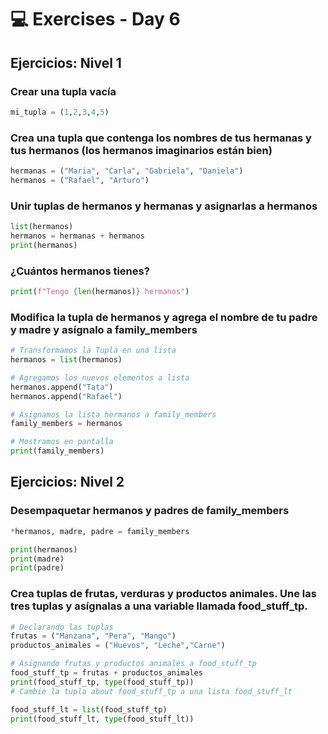 # 💻 Exercises - Day 6

## Ejercicios: Nivel 1

### Crear una tupla vacía
```python
mi_tupla = (1,2,3,4,5)
```

### Crea una tupla que contenga los nombres de tus hermanas y tus hermanos (los hermanos imaginarios están bien)

```python
hermanas = ("Maria", "Carla", "Gabriela", "Daniela")
hermanos = ("Rafael", "Arturo")
```

### Unir tuplas de hermanos y hermanas y asignarlas a hermanos

```python
list(hermanos)
hermanos = hermanas + hermanos
print(hermanos)
```

### ¿Cuántos hermanos tienes?

```python
print(f"Tengo {len(hermanos)} hermanos")
```

### Modifica la tupla de hermanos y agrega el nombre de tu padre y madre y asígnalo a family_members

```python
# Transformamos la Tupla en una lista
hermanos = list(hermanos)

# Agregamos los nuevos elementos a lista
hermanos.append("Tata")
hermanos.append("Rafael")

# Asignamos la lista hermanos a family_members
family_members = hermanos

# Mostramos en pantalla
print(family_members)
```

## Ejercicios: Nivel 2

### Desempaquetar hermanos y padres de family_members

```python
*hermanos, madre, padre = family_members

print(hermanos)
print(madre)
print(padre)
```

### Crea tuplas de frutas, verduras y productos animales. Une las tres tuplas y asígnalas a una variable llamada food_stuff_tp.

```python
# Declarando las tuplas
frutas = ("Manzana", "Pera", "Mango")
productos_animales = ("Huevos", "Leche","Carne")

# Asignando frutas y productos animales a food_stuff_tp
food_stuff_tp = frutas + productos_animales
print(food_stuff_tp, type(food_stuff_tp))
# Cambie la tupla about food_stuff_tp a una lista food_stuff_lt

food_stuff_lt = list(food_stuff_tp)
print(food_stuff_lt, type(food_stuff_lt))
```
